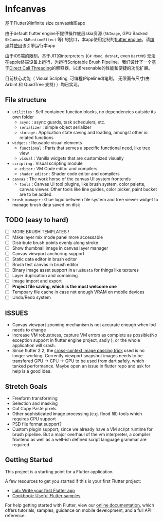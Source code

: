 # Infcanvas

基于Flutter的infinite size canvas绘图app

由于default flutter engine不提供操作底层skia资源 (`SkImage`, GPU Backed `SkCanvas` `SkRuntimeEffect` 等) 的接口，本app使用定制的[flutter engine](https://github.com/0x5b25/infcanvas_flutter)。请[编译](https://github.com/flutter/flutter/wiki/Compiling-the-engine)并[使用](https://github.com/flutter/flutter/wiki/The-flutter-tool#using-a-locally-built-engine-with-the-flutter-tool)该引擎运行本app

由于iOS端的限制，基于JIT的interpreters (`C# Mono`, `dotnet`, even `DartVM`) 无法在apple终端设备上运行，为运行Scriptable Brush Pipeline，我们设计了一个基于[Direct Call Threading](http://www.cs.toronto.edu/~matz/dissertation/matzDissertation-latex2html/node6.html)的解释器，以求resonable的性能和便捷的功能扩展。

目前核心功能（ Visual Scripting, 可编程(Pipelined)笔刷， 无限画布尺寸(由 ArbInt 和 QuadTree 支持) ）均已实现。

## File structure

- `utilities` : Self contained function blocks, no dependencies outside its own folder
    - `async` : async guards, task schedulers, etc.
    - `serializer` : simple object serializer
    - `storage` : Application state saving and loading, amongst other io related functions
- `widgets` : Reusable visual elements
    - `functional` : Parts that serves a specific functional need, like tree view
    - `visual` : Vanilla widgets that are customized visually
- `scripting` : Visual scripting module
    - `editor` : VM Code editor and compilers
    - `shader_editor` : Shader code editor and compilers
- `canvas` : The work horse of the canvas UI system frontends
    - `tools` : Canvas UI tool plugins, like brush system, color palette, canvas viewer. Other tools like line guides, color picker, paint bucket are to be added.
- `brush_manager` : Glue logic between file system and tree viewer widget to  
                 manage brush data saved on disk

## TODO (easy to hard)
- [ ] MORE BRUSH TEMPLATES !
- [ ] Make layer mix mode panel more accessable
- [ ] Distribute brush points evenly along stroke
- [ ] Show thumbnail image in canvas layer manager
- [ ] Canvas viewport anchoring support
- [ ] Static data editor in brush editor
- [ ] Brush test canvas in brush editor
- [ ] Binary image asset support in `BrushData` for things like textures
- [ ] Layer duplication and combining
- [ ] Image import and export
- [ ] **Project file saving, which is the most welcome one**
- [ ] Tempoary file cache in case not enough VRAM on mobile devices
- [ ] Undo/Redo system

## ISSUES

- Canvas viewport zooming mechanism is not accurate enough when lod needs to change
- Increase VM robustness, capture VM errors as complete as possible(No exception support in flutter engine project, sadly ), or the whole application will crash.
- Since flutter 2.2, the [cross-context image passing trick](https://github.com/flutter/flutter/issues/44148#issuecomment-549970873) used is no longer working. Currently viewport snapshot images needs to be transfered GPU -> CPU -> GPU to be used from dart safely, which tanked performance. Maybe open an issue in flutter repo and ask for help is a good idea.

## Stretch Goals
- Freeform transforming
- Selection and masking
- Cut Copy Paste pixels
- Other sophisticated image processing (e.g. flood fill) tools which requires CPU support
- PSD file format support?
- Custom plugin support, since we already have a VM script runtime for brush pipeline. But a major overhaul of the vm interpreter, a compiler frontend as well as a well-ish defined script language grammar are required.

## Getting Started

This project is a starting point for a Flutter application.

A few resources to get you started if this is your first Flutter project:

- [Lab: Write your first Flutter app](https://flutter.dev/docs/get-started/codelab)
- [Cookbook: Useful Flutter samples](https://flutter.dev/docs/cookbook)

For help getting started with Flutter, view our
[online documentation](https://flutter.dev/docs), which offers tutorials,
samples, guidance on mobile development, and a full API reference.
